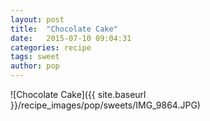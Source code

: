 ```yaml
---
layout: post
title:  "Chocolate Cake"
date:   2015-07-10 09:04:31
categories: recipe
tags: sweet
author: pop
---
```


![Chocolate Cake]({{ site.baseurl }}/recipe_images/pop/sweets/IMG_9864.JPG)
